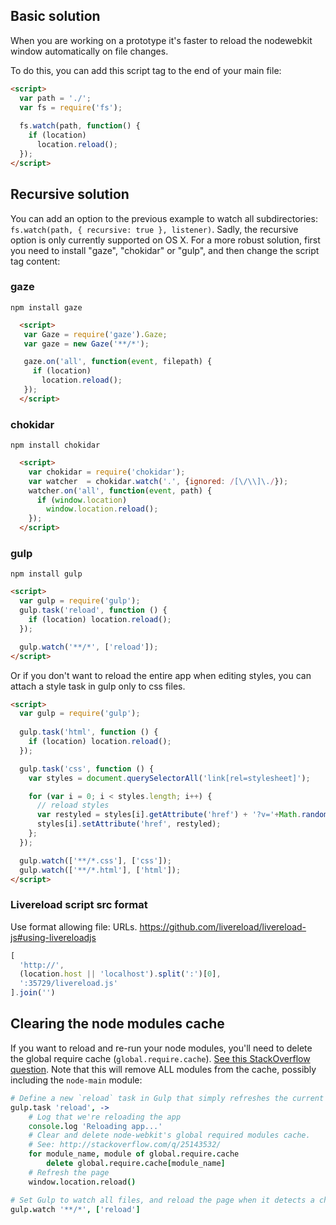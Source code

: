 ## Basic solution

When you are working on a prototype it's faster to reload the nodewebkit window
automatically on file changes.

To do this, you can add this script tag to the end of your main file:

```html
<script>
  var path = './';
  var fs = require('fs');
  
  fs.watch(path, function() {
    if (location)
      location.reload();
  });
</script>
```

## Recursive solution

You can add an option to the previous example to watch all subdirectories: `fs.watch(path, { recursive: true }, listener)`. Sadly, the recursive option is only currently supported on OS X. For a more robust solution, first you need to install "gaze", "chokidar" or "gulp", and then change the script tag content:

### gaze

`npm install gaze`

```html
  <script>
   var Gaze = require('gaze').Gaze;
   var gaze = new Gaze('**/*');

   gaze.on('all', function(event, filepath) {
     if (location)
       location.reload();
   });
  </script>
```

### chokidar

`npm install chokidar`

```html
  <script>
    var chokidar = require('chokidar');
    var watcher  = chokidar.watch('.', {ignored: /[\/\\]\./});
    watcher.on('all', function(event, path) {
      if (window.location)
        window.location.reload();
    });
  </script>
```

### gulp

`npm install gulp`

```html
<script>
  var gulp = require('gulp');
  gulp.task('reload', function () {
    if (location) location.reload();
  });

  gulp.watch('**/*', ['reload']);
</script>
```
Or if you don't want to reload the entire app when editing styles, you can attach a style task
in gulp only to css files.

```html
<script>
  var gulp = require('gulp');
  
  gulp.task('html', function () {
    if (location) location.reload();
  });

  gulp.task('css', function () {
    var styles = document.querySelectorAll('link[rel=stylesheet]');

    for (var i = 0; i < styles.length; i++) {
      // reload styles
      var restyled = styles[i].getAttribute('href') + '?v='+Math.random(0,10000);
      styles[i].setAttribute('href', restyled);
    };
  });

  gulp.watch(['**/*.css'], ['css']);
  gulp.watch(['**/*.html'], ['html']);
</script>
```

### Livereload script src format

Use format allowing file: URLs.
https://github.com/livereload/livereload-js#using-livereloadjs

```js
[
  'http://',
  (location.host || 'localhost').split(':')[0],
  ':35729/livereload.js'
].join('')
```

## Clearing the node modules cache

If you want to reload and re-run your node modules, you'll need to delete the global require cache (`global.require.cache`). [See this StackOverflow question](http://stackoverflow.com/questions/25143532/node-webkit-clear-cache). Note that this will remove ALL modules from the cache, possibly including the `node-main` module:

```coffee
# Define a new `reload` task in Gulp that simply refreshes the current page
gulp.task 'reload', ->
	# Log that we're reloading the app
	console.log 'Reloading app...'
	# Clear and delete node-webkit's global required modules cache.
	# See: http://stackoverflow.com/q/25143532/
	for module_name, module of global.require.cache
		delete global.require.cache[module_name]
	# Refresh the page
	window.location.reload()

# Set Gulp to watch all files, and reload the page when it detects a change.
gulp.watch '**/*', ['reload']
```



